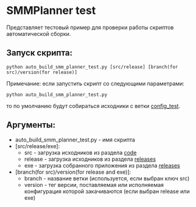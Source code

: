 # SMMPlanner test

Представляет тестовый пример для проверки работы скриптов автоматической сборки.

## Запуск скрипта:
```
python auto_build_smm_planner_test.py [src/release] [branch(for src)/version(for release)]
```
Примечание: если запустить скрипт со следующими параметрами:
```
python auto_build_smm_planner_test.py
```
то по умолчанию будут собираться исходники с ветки [config_test](https://github.com/ValeriaZal/SMMPlanner/tree/config_test).

## Аргументы:
- auto_build_smm_planner_test.py - имя скрипта
- [src/release/exe]:
  - src - загрузка исходников из раздела [code](https://github.com/ValeriaZal/SMMPlanner/tree/config_test)
  - release - загрузка исходников из раздела [releases](https://github.com/ValeriaZal/SMMPlanner/releases)
  - exe - загрузка собранного приложения из раздела [releases](https://github.com/ValeriaZal/SMMPlanner/releases)
- [branch(for src)/version(for release and exe)]:
  - branch - название ветки (используется, если выбран ключ src)
  - version - тег версии, поставляемая или исполняемая конфигурация которой закачиваются (если выбран release или exe)
